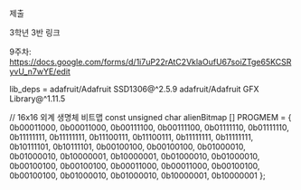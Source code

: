 제출

3학년 3반 링크

9주차: https://docs.google.com/forms/d/1i7uP22rAtC2VklaOufU67soiZTge65KCSRyvU_n7wYE/edit

lib_deps = 
    adafruit/Adafruit SSD1306@^2.5.9
    adafruit/Adafruit GFX Library@^1.11.5

// 16x16 외계 생명체 비트맵
const unsigned char alienBitmap [] PROGMEM = {
  0b00011000, 0b00011000,
  0b00111100, 0b00111100,
  0b01111110, 0b01111110,
  0b11111111, 0b11111111,
  0b11100111, 0b11100111,
  0b11111111, 0b11111111,
  0b10111101, 0b10111101,
  0b00100100, 0b00100100,
  0b01000010, 0b01000010,
  0b10000001, 0b10000001,
  0b01000010, 0b01000010,
  0b00100100, 0b00100100,
  0b00011000, 0b00011000,
  0b00100100, 0b00100100,
  0b01000010, 0b01000010,
  0b10000001, 0b10000001
};
